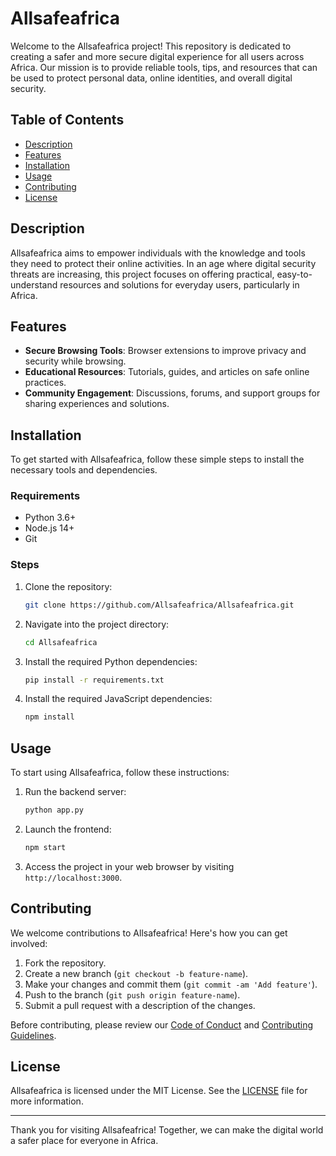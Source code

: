 # Allsafeafrica

Welcome to the Allsafeafrica project! This repository is dedicated to creating a safer and more secure digital experience for all users across Africa. Our mission is to provide reliable tools, tips, and resources that can be used to protect personal data, online identities, and overall digital security.

## Table of Contents

- [Description](#description)
- [Features](#features)
- [Installation](#installation)
- [Usage](#usage)
- [Contributing](#contributing)
- [License](#license)

## Description

Allsafeafrica aims to empower individuals with the knowledge and tools they need to protect their online activities. In an age where digital security threats are increasing, this project focuses on offering practical, easy-to-understand resources and solutions for everyday users, particularly in Africa.

## Features

- **Secure Browsing Tools**: Browser extensions to improve privacy and security while browsing.
- **Educational Resources**: Tutorials, guides, and articles on safe online practices.
- **Community Engagement**: Discussions, forums, and support groups for sharing experiences and solutions.

## Installation

To get started with Allsafeafrica, follow these simple steps to install the necessary tools and dependencies.

### Requirements

- Python 3.6+
- Node.js 14+
- Git

### Steps

1. Clone the repository:

   ```bash
   git clone https://github.com/Allsafeafrica/Allsafeafrica.git
   ```

2. Navigate into the project directory:

   ```bash
   cd Allsafeafrica
   ```

3. Install the required Python dependencies:

   ```bash
   pip install -r requirements.txt
   ```

4. Install the required JavaScript dependencies:

   ```bash
   npm install
   ```

## Usage

To start using Allsafeafrica, follow these instructions:

1. Run the backend server:

   ```bash
   python app.py
   ```

2. Launch the frontend:

   ```bash
   npm start
   ```

3. Access the project in your web browser by visiting `http://localhost:3000`.

## Contributing

We welcome contributions to Allsafeafrica! Here's how you can get involved:

1. Fork the repository.
2. Create a new branch (`git checkout -b feature-name`).
3. Make your changes and commit them (`git commit -am 'Add feature'`).
4. Push to the branch (`git push origin feature-name`).
5. Submit a pull request with a description of the changes.

Before contributing, please review our [Code of Conduct](#) and [Contributing Guidelines](#).

## License

Allsafeafrica is licensed under the MIT License. See the [LICENSE](LICENSE) file for more information.

---

Thank you for visiting Allsafeafrica! Together, we can make the digital world a safer place for everyone in Africa.
```
